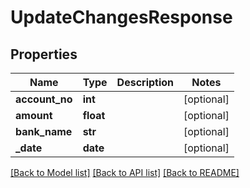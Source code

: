 # UpdateChangesResponse

## Properties
Name | Type | Description | Notes
------------ | ------------- | ------------- | -------------
**account_no** | **int** |  | [optional] 
**amount** | **float** |  | [optional] 
**bank_name** | **str** |  | [optional] 
**_date** | **date** |  | [optional] 

[[Back to Model list]](../README.md#documentation-for-models) [[Back to API list]](../README.md#documentation-for-api-endpoints) [[Back to README]](../README.md)

